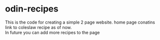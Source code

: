 # odin-recipes

This is the code for creating a simple 2 page website. home page conatins link to coleslaw recipe as of now.  
In future you can add more recipes to the page
